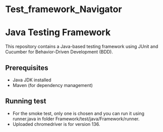 # Test_framework_Navigator

# Java Testing Framework

This repository contains a Java-based testing framework using JUnit and Cucumber for Behavior-Driven Development (BDD).

## Prerequisites
- Java JDK installed
- Maven (for dependency management)

## Running test
- For the smoke test, only one is chosen and you can run it using runner.java in folder Framework/test/java/Framework/runner.
- Uploaded chromedriver is for version 136.
